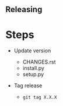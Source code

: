 ## Releasing

# Steps

- Update version 

  - CHANGES.rst
  - install.py
  - setup.py

- Tag release

  - `git tag X.X.X`
